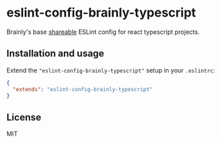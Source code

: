 # eslint-config-brainly-typescript

Brainly's base
[shareable](https://eslint.org/docs/developer-guide/shareable-configs) ESLint
config for react typescript projects.

## Installation and usage

Extend the `"eslint-config-brainly-typescript"` setup in your `.eslintrc`:

```json
{
  "extends": "eslint-config-brainly-typescript"
}
```

## License

MIT
